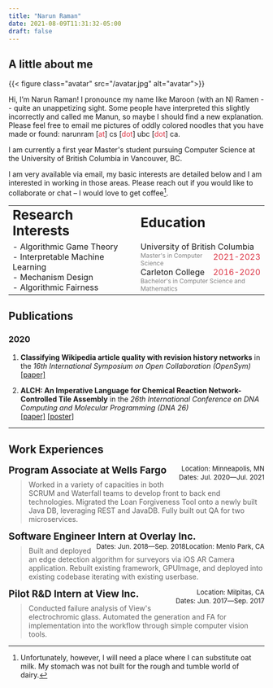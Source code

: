 ```yaml
---
title: "Narun Raman"
date: 2021-08-09T11:31:32-05:00
draft: false
---
```


## A little about me
{{< figure class="avatar" src="/avatar.jpg" alt="avatar">}}

Hi, I’m Narun Raman! I pronounce my name like Maroon (with an N) Ramen -- quite an unappetizing sight. Some people have interpreted this slightly incorrectly and called me Manun, so maybe I should find a new explanation. Please feel free to email me pictures of oddly colored noodles that you have made or found: <!-- <span style="color:#dc3545">narunram</span> [at] <span style="color:#dc3545">cs</span> [dot] <span style="color:#dc3545">ubc</span> [dot] <span style="color:#dc3545">ca</span>.   -->
narunram [<span style="color:#dc3545">at</span>] cs [<span style="color:#dc3545">dot</span>] ubc [<span style="color:#dc3545">dot</span>] ca.

I am currently a first year Master's student pursuing Computer Science at the University of British Columbia in Vancouver, BC.

I am very available via email, my basic interests are detailed below and I am interested in working in those areas. Please reach out if you would like to collaborate or chat – I would love to get coffee[^1].

<table>
<col style="width:50%">
<col style="width:50%">
 <tr>
    <td><b style="font-size:26px">Research Interests</b></td>
    <td><b style="font-size:26px">Education</b></td>
 </tr>
 <tr>
    <td>
    - Algorithmic Game Theory 
    <br>
    - Interpretable Machine Learning
    <br>
    - Mechanism Design
    <br>
    - Algorithmic Fairness
    </td>
    <td>
    <span style="float:left">University of British Columbia</span> <span style="color:#dc3545;float:right">2021-2023</span> 
    <br>
    <span style="color:grey;font-size:12px">Master's in Computer Science</span>
    <br>
    <span style="float:left">Carleton College</span> <span style="color:#dc3545;float:right">2016-2020</span> <br>
    <span style="color:grey;font-size:12px">Bachelor's in Computer Science and Mathematics</span>
    </td>
 </tr>
</table>


## Publications
### 2020
1. **Classifying Wikipedia article quality with revision history networks** in the *16th International Symposium on Open Collaboration (OpenSym)* <br> [[paper]](https://opensym.org/wp-content/uploads/2020/08/os20-paper-a5-raman.pdf)
<!-- <u>N. Raman</u>, N. Sauerberg, J. Fisher, A. Partida, S. Narayan:  -->
2. **ALCH: An Imperative Language for Chemical Reaction Network-Controlled Tile Assembly** in the *26th International Conference on DNA Computing and Molecular Programming (DNA 26)* <br> [[paper]](https://drops.dagstuhl.de/opus/volltexte/2020/12959/pdf/LIPIcs-DNA-2020-6.pdf)&nbsp;[[poster]](#)
<!-- T. Klinge, J. Lathrop, S. Moreno, H. Potter, <u>N. Raman</u>, M. Riley:  -->



---------
## Work Experiences
<span style="font-size:19px;float:left">**Program Associate at Wells Fargo**</span> <span style="font-size:13px;float: right">Location: Minneapolis, MN</span>
<br />
<span style="font-size:13px;float:right">Dates: Jul. 2020&mdash;Jul. 2021</span>
> Worked in a variety of capacities in both SCRUM and Waterfall teams to develop front to back end technologies. Migrated the Loan Forgiveness Tool onto a newly built Java DB, leveraging REST and JavaDB. Fully built out QA for two microservices.

<span style="font-size:19px;float:left">**Software Engineer Intern at Overlay Inc.**</span> <span style="font-size:13px;float:right">Location: Menlo Park, CA</span>
<br>
<span style="font-size:13px;float:right">Dates: Jun. 2018&mdash;Sep. 2018</span>
> Built and deployed an edge detection algorithm for surveyors via iOS AR Camera application. Rebuilt existing framework, GPUImage, and deployed into existing codebase iterating with existing userbase.

<span style="font-size:19px;float:left">**Pilot R&D Intern at View Inc.**</span> <span style="font-size:13px;float:right">Location: Milpitas, CA</span>
<br>
<span style="font-size:13px;float:right">Dates: Jun. 2017&mdash;Sep. 2017</span>
> Conducted failure analysis of View's electrochromic glass. Automated the generation and FA for implementation into the workflow through simple computer vision tools.


[^1]: Unfortunately, however, I will need a place where I can substitute oat milk. My stomach was not built for the rough and tumble world of dairy.